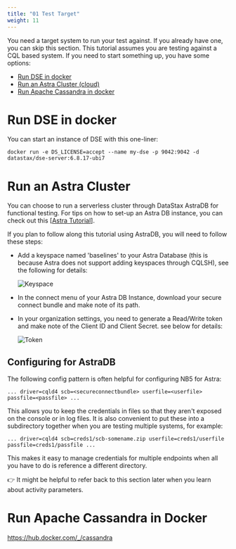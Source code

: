 ```yaml
---
title: "01 Test Target"
weight: 11
---
```


You need a target system to run your test against. If you already have one, you can skip this 
section. This tutorial assumes you are testing against a CQL based system. If you need to start 
something up, you have some options:

- [Run DSE in docker](#run-dse-in-docker)
- [Run an Astra Cluster (cloud)](#run-an-astra-cluster)
- [Run Apache Cassandra in docker](#run-apache-cassandra-in-docker)

# Run DSE in docker

You can start an instance of DSE with this one-liner:

    docker run -e DS_LICENSE=accept --name my-dse -p 9042:9042 -d datastax/dse-server:6.8.17-ubi7

# Run an Astra Cluster

You can choose to run a serverless cluster through DataStax AstraDB for functional 
testing. For tips on how to set-up an Astra DB instance, you can check out this 
[[Astra Tutorial](https://github.com/datastaxdevs/workshop-intro-to-cassandra#2-create-a-table)].

If you plan to follow along this tutorial using AstraDB, you will need to follow these steps:
- Add a keyspace named 'baselines' to your Astra Database (this is because Astra does not 
  support adding keyspaces through CQLSH), see the following for details:

  ![Keyspace](/../getting_started/keyspace.png)

- In the connect menu of your Astra DB Instance, download your secure connect bundle and make note of its path.

- In your organization settings, you need to generate a Read/Write token and make note of the Client ID and Client Secret.
  see below for details:

  ![Token](/../getting_started/token.png)

## Configuring for AstraDB

The following config pattern is often helpful for configuring NB5 for Astra:

```
... driver=cqld4 scb=<secureconnectbundle> userfile=<userfile> passfile=<passfile> ...
```

This allows you to keep the credentials in files so that they aren't exposed on the console or 
in log files. It is also convenient to put these into a subdirectory together when you are 
testing multiple systems, for example:

```
... driver=cqld4 scb=creds1/scb-somename.zip userfile=creds1/userfile passfile=creds1/passfile ...
```

This makes it easy to manage credentials for multiple endpoints when all you have to do is 
reference a different directory.

👉 It might be helpful to refer back to this section later when you learn about activity parameters.

# Run Apache Cassandra in Docker

https://hub.docker.com/_/cassandra




